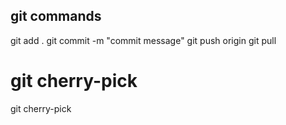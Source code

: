 ## git commands
git add .
git commit -m "commit message"
git push origin <branch-name>
git pull 

# git cherry-pick 
git cherry-pick

